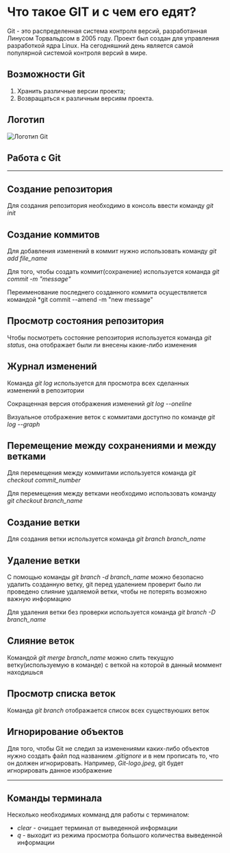 # Что такое GIT и с чем его едят?

Git - это распределенная система контроля версий, разработанная Линусом Торвальдсом в 2005 году. Проект был создан для управления разработкой ядра Linux. На сегодняшний день является самой популярной системой контроля версий в мире.

## Возможности Git

1. Хранить различные версии проекта;
2. Возвращаться к различным версиям проекта.

## Логотип 

![Логотип Git](Git-logo.jpeg)

## **Работа с Git**
***

## Создание репозитория

Для создания репозитория необходимо в консоль ввести команду *git init*

## Создание коммитов

Для добавления изменений в коммит нужно использовать команду *git add file_name*

Для того, чтобы создать коммит(сохранение) используется команда *git commit -m "message"*

Переименование последнего созданного коммита осуществляется командой *git commit --amend -m "new message"

## Просмотр состояния репозитория

Чтобы посмотреть состояние репозитория используется команда *git status*, она отображает были ли внесены какие-либо изменения

## Журнал изменений

Команда *git log* используется для просмотра всех сделанных изменений в репозитории

Сокращенная версия отображения изменений *git log --oneline*

Визуальное отображение веток с коммитами доступно по команде *git log --graph*

## Перемещение между сохранениями и между ветками

Для перемещения между коммитами используется команда *git checkout commit_number*

Для перемещения между ветками необходимо использовать команду *git checkout branch_name*

## Создание ветки

Для создания ветки используется команда *git branch branch_name*


## Удаление ветки

С помощью команды *git branch -d branch_name* можно безопасно удалить созданную ветку, git перед удалением проверит было ли проведено слияние удаляемой ветки, чтобы не потерять возможно важную информацию

Для удаления ветки без проверки используется команда *git branch -D branch_name*

## Слияние веток

Командой *git merge branch_name* можно слить текущую ветку(используемую в команде) с веткой на которой в данный моммент находишься

## Просмотр списка веток

Команда *git branch* отображается список всех существуюших веток

## Игнорирование объектов

Для того, чтобы Git не следил за изменениями каких-либо объектов нужно создать файл под названием *.gitignore* и в нем прописать то, что он должен игнорировать. Например, *Git-logo.jpeg*, git будет игнорировать данное изображение

***

## **Команды терминала**

Несколько необходимых комманд для работы с терминалом:

* *clear* - очищает терминал от выведенной информации
* *q* - выходит из режима просмотра большого количества выведенной информации